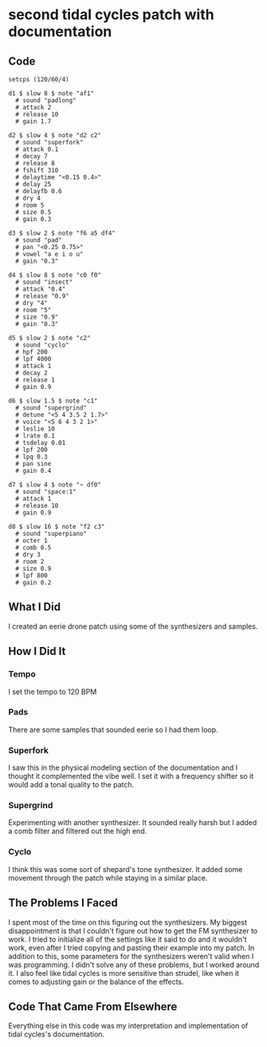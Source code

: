 # second tidal cycles patch with documentation
## Code
````
setcps (120/60/4)

d1 $ slow 8 $ note "af1"
  # sound "padlong"
  # attack 2
  # release 10
  # gain 1.7

d2 $ slow 4 $ note "d2 c2"
  # sound "superfork"
  # attack 0.1
  # decay 7
  # release 8
  # fshift 310
  # delaytime "<0.15 0.4>"
  # delay 25
  # delayfb 0.6
  # dry 4
  # room 5
  # size 0.5
  # gain 0.3

d3 $ slow 2 $ note "f6 a5 df4"
  # sound "pad"
  # pan "<0.25 0.75>"
  # vowel "a e i o u"
  # gain "0.3"

d4 $ slow 8 $ note "c0 f0"
  # sound "insect"
  # attack "0.4"
  # release "0.9"
  # dry "4"
  # room "5"
  # size "0.9"
  # gain "0.3"

d5 $ slow 2 $ note "c2"
  # sound "cyclo"
  # hpf 200
  # lpf 4000
  # attack 1
  # decay 2
  # release 1
  # gain 0.9

d6 $ slow 1.5 $ note "c1"
  # sound "supergrind"
  # detune "<5 4 3.5 2 1.7>"
  # voice "<5 6 4 3 2 1>"
  # leslie 10
  # lrate 0.1
  # tsdelay 0.01
  # lpf 200
  # lpq 0.3
  # pan sine
  # gain 0.4

d7 $ slow 4 $ note "~ df0"
  # sound "space:1"
  # attack 1
  # release 10
  # gain 0.9

d8 $ slow 16 $ note "f2 c3"
  # sound "superpiano"
  # octer 1
  # comb 0.5
  # dry 3
  # room 2
  # size 0.9
  # lpf 800
  # gain 0.2
````
## What I Did
I created an eerie drone patch using some of the synthesizers and samples.

## How I Did It
### Tempo
I set the tempo to 120 BPM

### Pads
There are some samples that sounded eerie so I had them loop.

### Superfork
I saw this in the physical modeling section of the documentation and I thought it complemented the vibe well. I set it with a frequency shifter so it would add a tonal quality to the patch.

### Supergrind
Experimenting with another synthesizer. It sounded really harsh but I added a comb filter and filtered out the high end.

### Cyclo
I think this was some sort of shepard's tone synthesizer. It added some movement through the patch while staying in a similar place.

## The Problems I Faced
I spent most of the time on this figuring out the synthesizers. My biggest disappointment is that I couldn't figure out how to get the FM synthesizer to work. I tried to initialize all of the settings like it said to do and it wouldn't work, even after I tried copying and pasting their example into my patch. In addition to this, some parameters for the synthesizers weren't valid when I was programming. I didn't solve any of these problems, but I worked around it. I also feel like tidal cycles is more sensitive than strudel, like when it comes to adjusting gain or the balance of the effects.

## Code That Came From Elsewhere
Everything else in this code was my interpretation and implementation of tidal cycles's documentation.